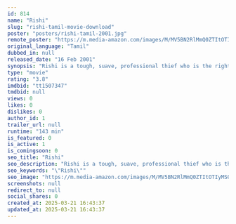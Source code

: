```yaml
---
id: 814
name: "Rishi"
slug: "rishi-tamil-movie-download"
poster: "posters/rishi-tamil-2001.jpg"
remote_poster: "https://m.media-amazon.com/images/M/MV5BN2RlMmQ0ZTItOTIyMS00MjU5LWE5ZmEtMDVjYzZjM2QxZjg4XkEyXkFqcGc@._V1_SX300.jpg"
original_language: "Tamil"
dubbed_in: null
released_date: "16 Feb 2001"
synopsis: "Rishi is a tough, suave, professional thief who is the right-hand of Satyan, the underworld kingpin. On one of Rishi's missions, he happens to watch Minister Devara kill Hema, a TV reporter who is about to expose him. Before dying..."
type: "movie"
rating: "3.8"
imdbid: "tt1507347"
tmdbid: null
views: 0
likes: 0
dislikes: 0
author_id: 1
trailer_url: null
runtime: "143 min"
is_featured: 0
is_active: 1
is_comingsoon: 0
seo_title: "Rishi"
seo_description: "Rishi is a tough, suave, professional thief who is the right-hand of Satyan, the underworld kingpin. On one of Rishi's missions, he happens to watch Minister Devara kill Hema, a TV reporter who is about to expose him. Before dying..."
seo_keywords: "\"Rishi\""
seo_image: "https://m.media-amazon.com/images/M/MV5BN2RlMmQ0ZTItOTIyMS00MjU5LWE5ZmEtMDVjYzZjM2QxZjg4XkEyXkFqcGc@._V1_SX300.jpg"
screenshots: null
redirect_to: null
social_shares: 0
created_at: 2025-03-21 16:43:37
updated_at: 2025-03-21 16:43:37
---
```


